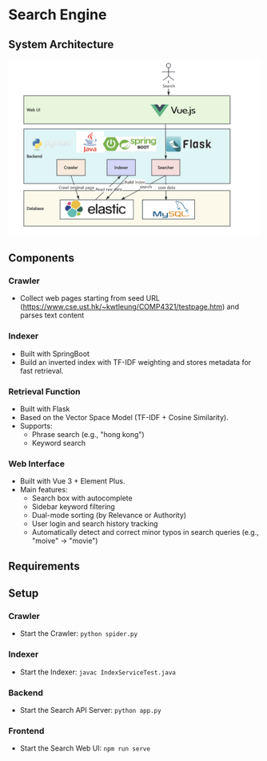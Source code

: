 # Search Engine
## System Architecture
![System Architecture](./images/architecture.png)
## Components
### Crawler
- Collect web pages starting from seed URL (https://www.cse.ust.hk/~kwtleung/COMP4321/testpage.htm) and parses text content
### Indexer
- Built with SpringBoot
- Build an inverted index with TF-IDF weighting and stores metadata for fast retrieval.
### Retrieval Function
- Built with Flask
- Based on the Vector Space Model (TF-IDF + Cosine Similarity).
- Supports:
  - Phrase search (e.g., "hong kong")
  - Keyword search
### Web Interface
- Built with Vue 3 + Element Plus.
- Main features:
  - Search box with autocomplete
  - Sidebar keyword filtering
  - Dual-mode sorting (by Relevance or Authority)
  - User login and search history tracking
  - Automatically detect and correct minor typos in search queries (e.g., "moive" -> "movie")

## Requirements

## Setup
### Crawler
- Start the Crawler: ```python spider.py```
### Indexer
- Start the Indexer: ```javac IndexServiceTest.java```
### Backend 
- Start the Search API Server: ```python app.py```
### Frontend
- Start the Search Web UI: ```npm run serve```


